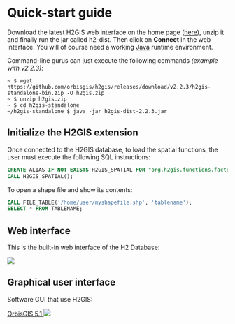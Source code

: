 # Quick-start guide

Download the latest H2GIS web interface on the home page ([here][]), unzip it and finally run the jar called h2-dist. Then click on **Connect** in the web interface. You will of course need a working [Java][] runtime environment.

Command-line gurus can just execute the following commands *(example with v2.2.3)*:

```console
~ $ wget https://github.com/orbisgis/h2gis/releases/download/v2.2.3/h2gis-standalone-bin.zip -O h2gis.zip
~ $ unzip h2gis.zip
~ $ cd h2gis-standalone
~/h2gis-standalone $ java -jar h2gis-dist-2.2.3.jar
```

## Initialize the H2GIS extension

Once connected to the H2GIS database, to load the spatial functions, the user must execute the following SQL instructions:

```sql
CREATE ALIAS IF NOT EXISTS H2GIS_SPATIAL FOR "org.h2gis.functions.factory.H2GISFunctions.load";
CALL H2GIS_SPATIAL();
```

To open a shape file and show its contents:

```sql
CALL FILE_TABLE('/home/user/myshapefile.shp', 'tablename');
SELECT * FROM TABLENAME;
```

## Web interface

This is the built-in web interface of the H2 Database:

![](./getting-started/screenshot_h2gui.png)

## Graphical user interface

Software GUI that use H2GIS:

<a href="http://www.orbisgis.org" target="_blank">OrbisGIS 5.1
![](./getting-started/screenshot_wms.png)</a>


[here]: https://github.com/orbisgis/h2gis/releases
[Java]: http://java.com/en/download/index.jsp
